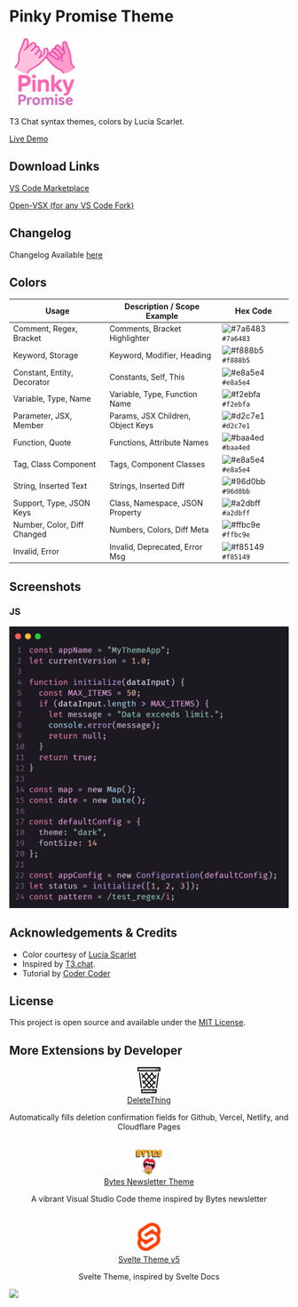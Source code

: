# Pinky Promise Theme

![Pinky Promise](./images/p1s.png)

T3 Chat syntax themes, colors by Lucia Scarlet. 

[Live Demo](https://vscodethemes.com/e/ZubairIbnZamir.pinky-promise-theme/)

## Download Links
[VS Code Marketplace](https://marketplace.visualstudio.com/items?itemName=keksiqc.t3-theme)

[Open-VSX (for any VS Code Fork)](https://open-vsx.org/extension/ZubairIbnZamir/pinky-promise-theme)

## Changelog
Changelog Available [here](./CHANGELOG.md) 

## Colors

| Usage                          | Description / Scope Example       | Hex Code                                                           |
| ----------------------------- | --------------------------------- | ------------------------------------------------------------------ |
| Comment, Regex, Bracket       | Comments, Bracket Highlighter     | ![#7a6483](https://placehold.co/15/7a6483/ffffff?text=+) `#7a6483` |
| Keyword, Storage              | Keyword, Modifier, Heading        | ![#f888b5](https://placehold.co/15/f888b5/000000?text=+) `#f888b5` |
| Constant, Entity, Decorator   | Constants, Self, This             | ![#e8a5e4](https://placehold.co/15/e8a5e4/000000?text=+) `#e8a5e4` |
| Variable, Type, Name          | Variable, Type, Function Name     | ![#f2ebfa](https://placehold.co/15/f2ebfa/000000?text=+) `#f2ebfa` |
| Parameter, JSX, Member        | Params, JSX Children, Object Keys | ![#d2c7e1](https://placehold.co/15/d2c7e1/000000?text=+) `#d2c7e1` |
| Function, Quote               | Functions, Attribute Names        | ![#baa4ed](https://placehold.co/15/baa4ed/000000?text=+) `#baa4ed` |
| Tag, Class Component          | Tags, Component Classes           | ![#e8a5e4](https://placehold.co/15/e8a5e4/000000?text=+) `#e8a5e4` |
| String, Inserted Text         | Strings, Inserted Diff            | ![#96d0bb](https://placehold.co/15/96d0bb/000000?text=+) `#96d0bb` |
| Support, Type, JSON Keys      | Class, Namespace, JSON Property   | ![#a2dbff](https://placehold.co/15/a2dbff/000000?text=+) `#a2dbff` |
| Number, Color, Diff Changed   | Numbers, Colors, Diff Meta        | ![#ffbc9e](https://placehold.co/15/ffbc9e/000000?text=+) `#ffbc9e` |
| Invalid, Error                | Invalid, Deprecated, Error Msg    | ![#f85149](https://placehold.co/15/f85149/ffffff?text=+) `#f85149` |



## Screenshots
### JS
![Screenshots](./images/demo/js.png)
<!-- ![Screenshots](https://github.com/user/repo/raw/main/images/image.png) -->


## Acknowledgements & Credits
- Color courtesy of [Lucia Scarlet](https://gist.github.com/luciascarlet/697c8585c306cd5cfff429ba2cd6506f)
- Inspired by [T3.chat](https://t3.chat).
- Tutorial by [Coder Coder](https://www.youtube.com/watch?v=pGzssFNtWXw)
<!-- - Color Names Collected from [colorprofessor.com](https://colorprofessor.com). -->


## License

This project is open source and available under the [MIT License](LICENSE).


## More Extensions by Developer

<div style="text-align: center;">

  <a href="https://github.com/2u841r/DeleteThing">
    <img
      src="https://github.com/2u841r/DeleteThing/raw/main/icons/icon48.png"
      alt="DeleteThing"
    />
  </a>
  <br />
  <a href="https://github.com/2u841r/DeleteThing">DeleteThing</a>
  <p>
    Automatically fills deletion confirmation fields for Github, Vercel,
    Netlify, and Cloudflare Pages
  </p>

  <br />

  <a href="https://github.com/2u841r/bytes-newsletter-theme">
    <img
      src="https://github.com/2u841r/bytes-newsletter-theme/raw/main/images/logo.png"
      alt="Bytes" width="48"
    />
  </a>
  <br />
  <a href="https://github.com/2u841r/bytes-newsletter-theme">
    Bytes Newsletter Theme
  </a>
  <p>A vibrant Visual Studio Code theme inspired by Bytes newsletter</p>

  <br />

  <a href="https://github.com/2u841r/svelte-theme-v5">
    <img
      src="https://github.com/2u841r/svelte-theme-v5/raw/main/images/svelte-logo.png"
      alt="Svelte" width="48"
    />
  </a>
  <br />
  <a href="https://github.com/2u841r/svelte-theme-v5">Svelte Theme v5</a>
  <p>Svelte Theme, inspired by Svelte Docs</p>

</div>


![](https://repostats.deno.dev/2u841r/pinky-promise-theme)
